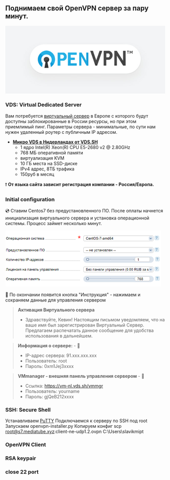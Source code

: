 ## Поднимаем свой OpenVPN сервер за пару минут.
![preview](/img/003.png)
### VDS: Virtual Dedicated Server
Вам потребуется [виртуальный сервер](https://ru.wikipedia.org/wiki/VPS) в Европе с которого будут доступны заблокированные в России ресурсы, но при этом приемлимый пинг. 
Параметры сервера - минимальные, по сути нам нужен удаленный роутер с публичным IP адресом. 

* [**Микро VDS в Нидерландах от VDS.SH**](https://vds.sh) 
  * 1 ядро Intel(R) Xeon(R) CPU E5-2680 v2 @ 2.80GHz
  * 768 МБ оперативной памяти
  * виртуализация KVM 
  * 10 ГБ места на SSD-диске
  * IPv4 адрес, 8ТБ трафика
  * 150руб в месяц
  
❗️ **От языка сайта зависит регистрация компании - Россия/Европа.**

### Initial configuration
💿 Ставим Centos7 без предустановленного ПО.
После оплаты начнется инициализация виртуального сервера и установка операционной системы.
Процесс займет несколько минут.

![startconfing](/img/002.png)

📝 По окончании появится кнопка "Инструкция" - нажимаем и сохраняем данные для управления сервером

> **Активация Виртуального сервера**
>  - Здравствуйте, Кевин!
>  Настоящим письмом уведомляем, что на ваше имя был зарегистрирован Виртуальный Сервер.
>  Предлагаем распечатать данное сообщение для удобства использования в дальнейшем.

> **Информация о cервере:** - 🔐
>   * IP-адрес сервера: 91.xxx.xxx.xxx
>   * Пользователь: root
>   * Пароль: 0xm1Jej3xxxx

> **VMmanager - внешняя панель управления сервером** - 🔐
>    - Ссылка: https://vm-nl.vds.sh/vmmgr
>    - Пользователь: yourname
>    - Пароль: gjQeB212xxxx
### SSH: Secure Shell
Устанавливаем [PuTTY](https://www.putty.org)
Подключаемся к серверу по SSH под root
Запускаем openvpn-installer.py
Копируем конфиг
scp root@s7.mediatube.xyz:client-ne-udp1.2.ovpn C:\Users\slavikmipt
### OpenVPN Client

### RSA keypair

### close 22 port